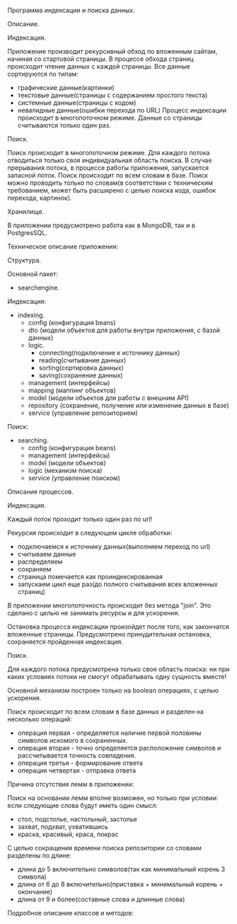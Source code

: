 Программа индексации и поиска данных.

Описание.

Индексация.

 Приложение производит рекурсивный обход по вложенным сайтам, начиная со стартовой страницы.
 В процессе обхода страниц происходит чтение данных с каждой страницы. 
 Все данные сортируются по типам:
 - графические данные(картинки)
 - текстовые данные(страницы с содержанием простого текста)
 - системные данные(страницы с кодом)
 - невалидные данные(ошибки перехода по URL)
 Процесс индексации происходит в многопоточном режиме.
 Данные со страницы считываются только один раз.
 
 Поиск.
 
Поиск происходит в многопоточном режиме.
Для каждого потока отводиться только своя индивидуальная область поиска.
В случае прерывания потока, в процессе работы приложения, запускается запасной поток.
Поиск происходит по всем словам в базе. 
Поиск можно проводить только по словам(в соответствии с техническим требованием,
может быть расширено с целью поиска кода, ошибок перехода, картинок).

Хранилище.

В приложении предусмотрено работа как в MongoDB, так и в PostgresSQL.

Техническое описание приложения:

Структура.

Основной пакет: 
 - searchengine.

  Индексация: 
  - indexing.
    - config (конфигурация beans)
    - dto (модели объектов для работы внутри приложения, с базой данных)
    - logic.
      - connecting(подключение к источнику данных)
      - reading(считывание данных)
      - sorting(сортировка данных)
      - saving(сохранение данных)
    - management (интерфейсы)
    - mapping (маппинг объектов)
    - model (модели объектов для работы с внешним API)
    - repository (сохранение, получение или изменение данных в базе)
    - service (управление репозиторием)   
   
  Поиск:  
  - searching.
    - config (конфигурация beans)
    - management (интерфейсы)
    - model (модели объектов)
    - logic (механизм поиска)
    - service (управление поиском)
  

Описания процессов.
 
Индексация.

Каждый поток проходит только один раз по url!

Рекурсия происходит в следующем цикле обработки:
 - подключаемся к источнику данных(выполняем переход по url)
 - считываем данные
 - распределяем 
 - сохраняем
 - страница помечается как проиндексированная
 - запускаем цикл еще раз(до полного считывания всех вложенных страниц)

  В приложении многопоточность происходит без метода "join".
Это сделано с целью не занимать ресурсы и для ускорения.

Остановка процесса индексации произойдет после того, как закончатся вложенные страницы.
Предусмотрено принудительная остановка, сохраняется пройденная индексация. 


Поиск.

Для каждого потока предусмотрена только своя область поиска:
ни при каких условиях потоки не смогут обрабатывать одну сущность вместе!

Основной механизм построен только на boolean операциях, с целью ускорения. 

Поиск происходит по всем словам в базе данных и разделен на несколько операций:
 - операция первая - определяется наличие первой половины символов искомого в сохраненных.
 - операция вторая - точно определяется расположение символов и рассчитывается точность совпадения.
 - операция третья - формирование ответа
 - операция четвертая - отправка ответа

Причина отсутствия лемм в приложении:

Поиск на основании лемм вполне возможен, но только при условии:
 если следующие слова будут иметь один смысл:
  - стол, подстолье, настольный, застолье
  - захват, подхват, ухватившись
  - краска, красивый, краса, покрас

С целью сокращения времени поиска репозитории со словами разделены по длине:
 - длина до 5 включительно символов(так как минимальный корень 3 символа)
 - длина от 6 до 8 включительно(приставка + минимальный корень + окончание)
 - длина от 9 и более(составные слова и длинные слова)


Подробное описание классов и методов:
 